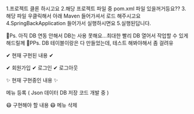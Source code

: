 1.프로젝트 클론 하시고요
2.해당 프로젝트 파일 중 pom.xml 파일 있을꺼거등요??
3.해당 파일 우클릭해서 아래 Maven 들어가셔서 로드 해주시고요
4.SpringBackApplication 들어가서 실행하시면요
5.실행된답니다.



🎁Ps. 아직 DB 연동 안해서 DB는 사용 못해요...최대한 빨리 DB 열어서 작업할 수 있게 해드릴께
🎁PPs. DB 테이블이랑은 다 만들었는데, 테스트 해봐야해서 좀 걸려유

✔ 현재 구현된 내용 ✔

✔ 회원가입
✔ 로그인
✔ 로그아웃


✨ 현재 구현중인 내용 ✨

 메뉴 등록 ( Json 데이터 DB 저장 코드 개발 중 )



😷 구현해야 할 내용 😷
 메뉴 삭제
 
